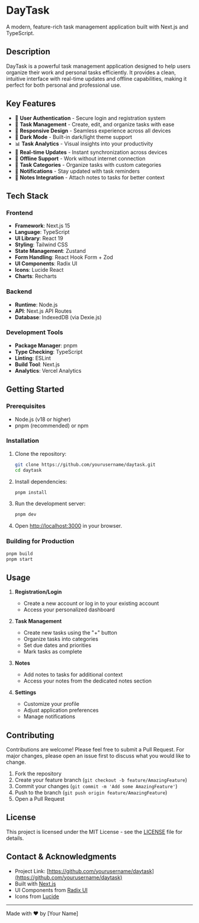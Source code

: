 # DayTask

A modern, feature-rich task management application built with Next.js and TypeScript.

## Description

DayTask is a powerful task management application designed to help users organize their work and personal tasks efficiently. It provides a clean, intuitive interface with real-time updates and offline capabilities, making it perfect for both personal and professional use.

## Key Features

- 🔐 **User Authentication** - Secure login and registration system
- 📝 **Task Management** - Create, edit, and organize tasks with ease
- 📱 **Responsive Design** - Seamless experience across all devices
- 🌙 **Dark Mode** - Built-in dark/light theme support
- 📊 **Task Analytics** - Visual insights into your productivity
- 🔄 **Real-time Updates** - Instant synchronization across devices
- 💾 **Offline Support** - Work without internet connection
- 🎯 **Task Categories** - Organize tasks with custom categories
- 🔔 **Notifications** - Stay updated with task reminders
- 📝 **Notes Integration** - Attach notes to tasks for better context

## Tech Stack

### Frontend
- **Framework**: Next.js 15
- **Language**: TypeScript
- **UI Library**: React 19
- **Styling**: Tailwind CSS
- **State Management**: Zustand
- **Form Handling**: React Hook Form + Zod
- **UI Components**: Radix UI
- **Icons**: Lucide React
- **Charts**: Recharts

### Backend
- **Runtime**: Node.js
- **API**: Next.js API Routes
- **Database**: IndexedDB (via Dexie.js)

### Development Tools
- **Package Manager**: pnpm
- **Type Checking**: TypeScript
- **Linting**: ESLint
- **Build Tool**: Next.js
- **Analytics**: Vercel Analytics

## Getting Started

### Prerequisites
- Node.js (v18 or higher)
- pnpm (recommended) or npm

### Installation

1. Clone the repository:
   ```bash
   git clone https://github.com/yourusername/daytask.git
   cd daytask
   ```

2. Install dependencies:
   ```bash
   pnpm install
   ```

3. Run the development server:
   ```bash
   pnpm dev
   ```

4. Open [http://localhost:3000](http://localhost:3000) in your browser.

### Building for Production

```bash
pnpm build
pnpm start
```

## Usage

1. **Registration/Login**
   - Create a new account or log in to your existing account
   - Access your personalized dashboard

2. **Task Management**
   - Create new tasks using the "+" button
   - Organize tasks into categories
   - Set due dates and priorities
   - Mark tasks as complete

3. **Notes**
   - Add notes to tasks for additional context
   - Access your notes from the dedicated notes section

4. **Settings**
   - Customize your profile
   - Adjust application preferences
   - Manage notifications

## Contributing

Contributions are welcome! Please feel free to submit a Pull Request. For major changes, please open an issue first to discuss what you would like to change.

1. Fork the repository
2. Create your feature branch (`git checkout -b feature/AmazingFeature`)
3. Commit your changes (`git commit -m 'Add some AmazingFeature'`)
4. Push to the branch (`git push origin feature/AmazingFeature`)
5. Open a Pull Request

## License

This project is licensed under the MIT License - see the [LICENSE](LICENSE) file for details.

## Contact & Acknowledgments

- Project Link: [https://github.com/yourusername/daytask](https://github.com/yourusername/daytask)
- Built with [Next.js](https://nextjs.org/)
- UI Components from [Radix UI](https://www.radix-ui.com/)
- Icons from [Lucide](https://lucide.dev/)

---

Made with ❤️ by [Your Name] 